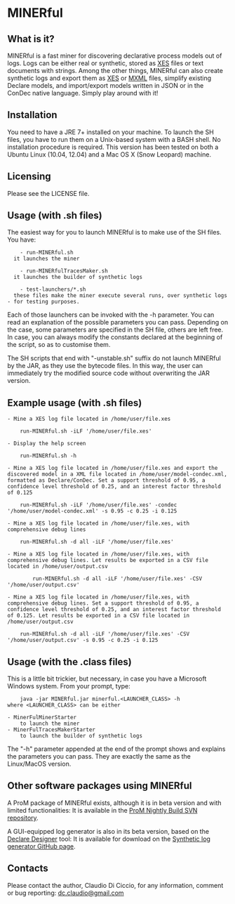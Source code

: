 MINERful
=========================

What is it?
-----------

MINERful is a fast miner for discovering declarative process models out of logs. Logs can be either real or synthetic, stored as [XES](http://www.xes-standard.org/) files or text documents with strings. Among the other things, MINERful can also create synthetic logs and export them as [XES](http://www.xes-standard.org/) or [MXML](http://www.processmining.org/logs/mxml) files, simplify existing Declare models, and import/export models written in JSON or in the ConDec native language. Simply play around with it!

Installation
------------

You need to have a JRE 7+ installed on your machine.
To launch the SH files, you have to run them on a Unix-based system with a BASH shell.
No installation procedure is required.
This version has been tested on both a Ubuntu Linux (10.04, 12.04) and a Mac OS X (Snow Leopard) machine.

Licensing
---------
Please see the LICENSE file.

Usage (with .sh files)
---------

  The easiest way for you to launch MINERful is to make use of the SH files.
  You have:

  		- run-MINERful.sh
      it launches the miner

  		- run-MINERfulTracesMaker.sh
      it launches the builder of synthetic logs

  		- test-launchers/*.sh
      these files make the miner execute several runs, over synthetic logs - for testing purposes.

  Each of those launchers can be invoked with the
      -h
  parameter. You can read an explanation of the possible parameters you can pass. Depending on the case, some parameters are specified in the SH file, others are left free.
  In case, you can always modify the constants declared at the beginning of the script, so as to customise them.

  The SH scripts that end with "-unstable.sh" suffix do not launch MINERful by the JAR, as they use the bytecode files. In this way, the user can immediately try the modified source code without overwriting the JAR version.

Example usage (with .sh files)
--------
    
  	- Mine a XES log file located in /home/user/file.xes

      	run-MINERful.sh -iLF '/home/user/file.xes' 

  	- Display the help screen

      	run-MINERful.sh -h
  
  	- Mine a XES log file located in /home/user/file.xes and export the discovered model in a XML file located in /home/user/model-condec.xml, formatted as Declare/ConDec. Set a support threshold of 0.95, a confidence level threshold of 0.25, and an interest factor threshold of 0.125

      	run-MINERful.sh -iLF '/home/user/file.xes' -condec '/home/user/model-condec.xml' -s 0.95 -c 0.25 -i 0.125
  
  	- Mine a XES log file located in /home/user/file.xes, with comprehensive debug lines

       	run-MINERful.sh -d all -iLF '/home/user/file.xes' 
  
  	- Mine a XES log file located in /home/user/file.xes, with comprehensive debug lines. Let results be exported in a CSV file located in /home/user/output.csv

     		run-MINERful.sh -d all -iLF '/home/user/file.xes' -CSV '/home/user/output.csv'
    
  	- Mine a XES log file located in /home/user/file.xes, with comprehensive debug lines. Set a support threshold of 0.95, a confidence level threshold of 0.25, and an interest factor threshold of 0.125. Let results be exported in a CSV file located in /home/user/output.csv

      	run-MINERful.sh -d all -iLF '/home/user/file.xes' -CSV '/home/user/output.csv' -s 0.95 -c 0.25 -i 0.125


Usage (with the .class files)
---------

This is a little bit trickier, but necessary, in case you have a Microsoft Windows system.
From your prompt, type:

        java -jar MINERful.jar minerful.<LAUNCHER_CLASS> -h
    where <LAUNCHER_CLASS> can be either

  	- MinerFulMinerStarter
        to launch the miner
  	- MinerFulTracesMakerStarter
        to launch the builder of synthetic logs

  The "-h" parameter appended at the end of the prompt shows and explains the parameters you can pass. They are exactly the same as the Linux/MacOS version.


Other software packages using MINERful
---------

A ProM package of MINERful exists, although it is in beta version and with limited functionalities: It is available in the [ProM Nightly Build SVN repository](https://svn.win.tue.nl/repos/prom/Packages/DeclareMinerFul/Trunk/).

A GUI-equipped log generator is also in its beta version, based on the [Declare Designer](http://ceur-ws.org/Vol-489/paper1.pdf) tool: It is available for download on the [Synthetic log generator GitHub page](https://github.com/processmining/synthetic-log-generator).

Contacts
---------

Please contact the author, Claudio Di Ciccio, for any information, comment or bug reporting:
[dc.claudio@gmail.com](mailto:dc.claudio@gmail.com)
